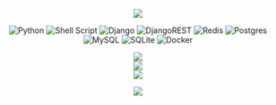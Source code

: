 <div align="center">

  [![](https://visitcount.itsvg.in/api?id=krishna-affinsys&icon=5&color=2)](https://visitcount.itsvg.in)


  ![Python](https://img.shields.io/badge/python-3670A0?style=for-the-badge&logo=python&logoColor=ffdd54) ![Shell Script](https://img.shields.io/badge/shell_script-%23121011.svg?style=for-the-badge&logo=gnu-bash&logoColor=white) ![Django](https://img.shields.io/badge/django-%23092E20.svg?style=for-the-badge&logo=django&logoColor=white) ![DjangoREST](https://img.shields.io/badge/DJANGO-REST-ff1709?style=for-the-badge&logo=django&logoColor=white&color=ff1709&labelColor=gray) ![Redis](https://img.shields.io/badge/redis-%23DD0031.svg?style=for-the-badge&logo=redis&logoColor=white) ![Postgres](https://img.shields.io/badge/postgres-%23316192.svg?style=for-the-badge&logo=postgresql&logoColor=white) ![MySQL](https://img.shields.io/badge/mysql-%2300f.svg?style=for-the-badge&logo=mysql&logoColor=white) ![SQLite](https://img.shields.io/badge/sqlite-%2307405e.svg?style=for-the-badge&logo=sqlite&logoColor=white) ![Docker](https://img.shields.io/badge/docker-%230db7ed.svg?style=for-the-badge&logo=docker&logoColor=white)


  ![](https://github-readme-stats.vercel.app/api?username=krishna-affinsys&theme=onedark&hide_border=false&include_all_commits=true&count_private=true)<br/>
  ![](https://github-readme-streak-stats.herokuapp.com/?user=krishna-affinsys&theme=onedark&hide_border=false)<br/>
  ![](https://github-readme-stats.vercel.app/api/top-langs/?username=krishna-affinsys&theme=onedark&hide_border=false&include_all_commits=true&count_private=true&layout=compact)


  ![](https://quotes-github-readme.vercel.app/api?type=horizontal&theme=dark)

</div>
